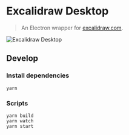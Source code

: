 # Excalidraw Desktop

> An Electron wrapper for [excalidraw.com](https://excalidraw.com).

![Excalidraw Desktop](https://pbs.twimg.com/media/EPafpoLWoAAcFhc?format=jpg&name=large)

## Develop

### Install dependencies

```
yarn
```

### Scripts

```
yarn build
yarn watch
yarn start
```

